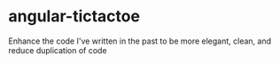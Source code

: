 # angular-tictactoe
Enhance the code I've written in the past to be more elegant, clean, and reduce duplication of code
